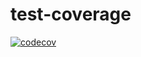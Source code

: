 # test-coverage

[![codecov](https://codecov.io/github/ran-earlyai/test-coverage/graph/badge.svg?token=43FWAE99OW)](https://codecov.io/github/ran-earlyai/test-coverage)
